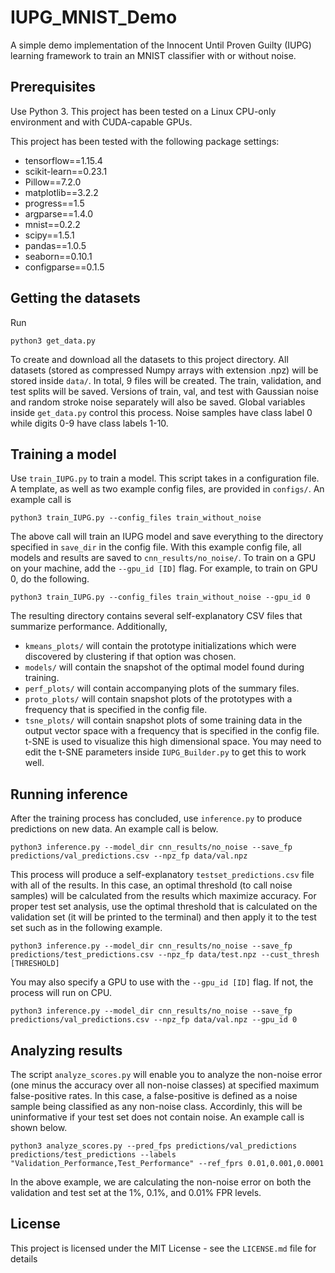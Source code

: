 # IUPG_MNIST_Demo

A simple demo implementation of the Innocent Until Proven Guilty (IUPG) learning framework to train an MNIST classifier with or without noise.

## Prerequisites

Use Python 3. This project has been tested on a Linux CPU-only environment and with CUDA-capable GPUs.

This project has been tested with the following package settings:

* tensorflow==1.15.4
* scikit-learn==0.23.1
* Pillow==7.2.0
* matplotlib==3.2.2
* progress==1.5
* argparse==1.4.0
* mnist==0.2.2
* scipy==1.5.1
* pandas==1.0.5
* seaborn==0.10.1
* configparse==0.1.5

## Getting the datasets

Run

```
python3 get_data.py
```

To create and download all the datasets to this project directory. All datasets (stored as compressed Numpy arrays with extension .npz) will be stored inside `data/`. In total, 9 files will be created. The train, validation, and test splits will be saved. Versions of train, val, and test with Gaussian noise and random stroke noise separately will also be saved. Global variables inside `get_data.py` control this process. Noise samples have class label 0 while digits 0-9 have class labels 1-10.

## Training a model

Use `train_IUPG.py` to train a model. This script takes in a configuration file. A template, as well as two example config files, are provided in `configs/`. An example call is

```
python3 train_IUPG.py --config_files train_without_noise
```

The above call will train an IUPG model and save everything to the directory specified in `save_dir` in the config file. With this example config file, all models and results are saved to `cnn_results/no_noise/`. To train on a GPU on your machine, add the `--gpu_id [ID]` flag. For example, to train on GPU 0, do the following.

```
python3 train_IUPG.py --config_files train_without_noise --gpu_id 0
```

The resulting directory contains several self-explanatory CSV files that summarize performance. Additionally,

* `kmeans_plots/` will contain the prototype initializations which were discovered by clustering if that option was chosen.
* `models/` will contain the snapshot of the optimal model found during training.
* `perf_plots/` will contain accompanying plots of the summary files.
* `proto_plots/` will contain snapshot plots of the prototypes with a frequency that is specified in the config file.
* `tsne_plots/` will contain snapshot plots of some training data in the output vector space with a frequency that is specified in the config file. t-SNE is used to visualize this high dimensional space. You may need to edit the t-SNE parameters inside `IUPG_Builder.py` to get this to work well.

## Running inference

After the training process has concluded, use `inference.py` to produce predictions on new data. An example call is below.

```
python3 inference.py --model_dir cnn_results/no_noise --save_fp predictions/val_predictions.csv --npz_fp data/val.npz
```

This process will produce a self-explanatory `testset_predictions.csv` file with all of the results. In this case, an optimal threshold (to call noise samples) will be calculated from the results which maximize accuracy. For proper test set analysis, use the optimal threshold that is calculated on the validation set (it will be printed to the terminal) and then apply it to the test set such as in the following example.

```
python3 inference.py --model_dir cnn_results/no_noise --save_fp predictions/test_predictions.csv --npz_fp data/test.npz --cust_thresh [THRESHOLD]
```

You may also specify a GPU to use with the `--gpu_id [ID]` flag. If not, the process will run on CPU.

```
python3 inference.py --model_dir cnn_results/no_noise --save_fp predictions/val_predictions.csv --npz_fp data/val.npz --gpu_id 0
```

## Analyzing results

The script `analyze_scores.py` will enable you to analyze the non-noise error (one minus the accuracy over all non-noise classes) at specified maximum false-positive rates. In this case, a false-positive is defined as a noise sample being classified as any non-noise class. Accordinly, this will be uninformative if your test set does not contain noise. An example call is shown below.

```
python3 analyze_scores.py --pred_fps predictions/val_predictions predictions/test_predictions --labels "Validation_Performance,Test_Performance" --ref_fprs 0.01,0.001,0.0001
```

In the above example, we are calculating the non-noise error on both the validation and test set at the 1%, 0.1%, and 0.01% FPR levels.

## License

This project is licensed under the MIT License - see the `LICENSE.md` file for details
